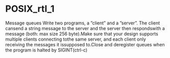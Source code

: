 # POSIX_rtl_1
Message queues
Write two programs, a ”client” and a ”server”.  The client cansend a string message to the server and the server then respondswith a message (both:  max size 256 byte).Make sure that your design supports multiple clients connecting tothe same server, and each client only receiving the messages it issupposed to.Close and deregister queues when the program is halted by SIGINT(ctrl-c)
